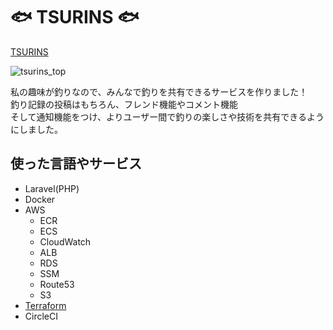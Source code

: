 # :fish: TSURINS :fish:
[TSURINS](http://www.tsurins.com/)  

![tsurins_top](https://user-images.githubusercontent.com/61406078/84632349-bc8b7f00-af29-11ea-8dc4-7dd1cfd01da7.png)

私の趣味が釣りなので、みんなで釣りを共有できるサービスを作りました！  
釣り記録の投稿はもちろん、フレンド機能やコメント機能  
そして通知機能をつけ、よりユーザー間で釣りの楽しさや技術を共有できるようにしました。

## 使った言語やサービス
- Laravel(PHP)
- Docker
- AWS
  - ECR
  - ECS
  - CloudWatch
  - ALB
  - RDS
  - SSM
  - Route53
  - S3
- [Terraform](https://github.com/Shirataki7/fishing-docker/tree/terraform/production)
- CircleCI

